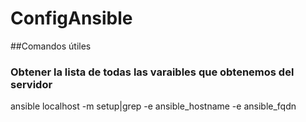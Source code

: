 # ConfigAnsible
##Comandos útiles
### Obtener la lista de todas las varaibles que obtenemos del servidor 
ansible localhost -m setup|grep -e ansible_hostname -e ansible_fqdn
